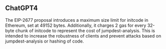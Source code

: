## ChatGPT4

The EIP-2677 proposal introduces a maximum size limit for initcode in Ethereum, set at 49152 bytes. Additionally, it charges 2 gas for every 32-byte chunk of initcode to represent the cost of jumpdest-analysis. This is intended to increase the robustness of clients and prevent attacks based on jumpdest-analysis or hashing of code.
